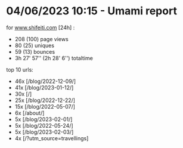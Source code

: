 # 04/06/2023 10:15 - Umami report
for www.shifeiti.com [24h] :

 - 208 (100) page views
 - 80 (25) uniques
 - 59 (13) bounces
 - 3h 27' 57'' (2h 28' 6'') totaltime


top 10 urls:
 - 46x [/blog/2022-12-09/]
 - 41x [/blog/2023-01-12/]
 - 30x [/]
 - 25x [/blog/2022-12-22/]
 - 15x [/blog/2022-05-07/]
 - 6x [/about/]
 - 5x [/blog/2023-02-01/]
 - 5x [/blog/2022-05-24/]
 - 5x [/blog/2023-02-03/]
 - 4x [/?utm_source=travellings]


